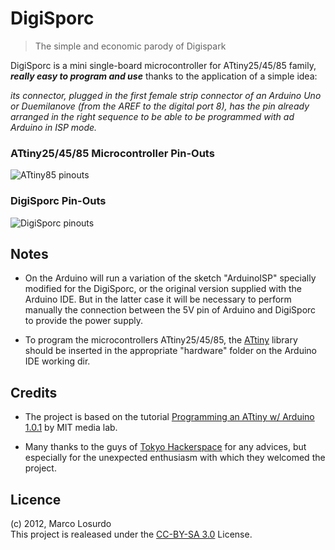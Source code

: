 # DigiSporc

> The simple and economic parody of Digispark

DigiSporc is a mini single-board microcontroller for ATtiny25/45/85 family, ***really easy to program and use*** thanks to the application of a simple idea:

*its connector, plugged in the first female strip connector  of an Arduino Uno or Duemilanove (from the AREF to the digital port 8), has the pin already arranged in the right sequence to be able to be programmed with ad Arduino in ISP mode.*


### ATtiny25/45/85 Microcontroller Pin-Outs

![ATtiny85 pinouts](http://hlt.media.mit.edu/wp-content/uploads/2011/10/ATtiny45-85.png)

### DigiSporc Pin-Outs

![DigiSporc pinouts](https://raw.github.com/MarcoLosurdo/DigiSporc/master/DigiSporc_pinout.png)

## Notes

* On the Arduino will run a variation of the sketch "ArduinoISP" specially modified for the DigiSporc, or the original version supplied with the Arduino IDE. But in the latter case it will be necessary to perform manually the connection between the 5V pin of Arduino and DigiSporc to provide the power supply.

* To program the microcontrollers ATtiny25/45/85, the [ATtiny](https://github.com/damellis/attiny) library should be inserted in the appropriate "hardware" folder on the Arduino IDE working dir.


## Credits
* The project is based on the tutorial [Programming an ATtiny w/ Arduino 1.0.1](http://hlt.media.mit.edu/?p=1695) by MIT media lab.

* Many thanks to the guys of [Tokyo Hackerspace](http://tokyohackerspace.org/) for any advices, but especially for the unexpected enthusiasm with which they welcomed the project.


## Licence
(c) 2012, Marco Losurdo  
This project is realeased under the [CC-BY-SA 3.0](http://creativecommons.org/licenses/by-sa/3.0/us/) License.